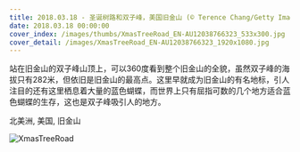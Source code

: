 ```yaml
---
title: 2018.03.18 - 圣诞树路和双子峰，美国旧金山 (© Terence Chang/Getty Images)
date: 2018.03.18 00:00:00
cover_index: /images/thumbs/XmasTreeRoad_EN-AU12038766323_533x300.jpg
cover_detail: /images/XmasTreeRoad_EN-AU12038766323_1920x1080.jpg
---
```


站在旧金山的双子峰山顶上，可以360度看到整个旧金山的全貌，虽然双子峰的海拔只有282米，但依旧是旧金山的最高点。这里早就成为旧金山的有名地标，引人注目的还有这里栖息着大量的蓝色蝴蝶，而世界上只有屈指可数的几个地方适合蓝色蝴蝶的生存，这也是双子峰吸引人的地方。

北美洲, 美国, 旧金山

![XmasTreeRoad](/images/XmasTreeRoad_EN-AU12038766323_1920x1080.jpg)
